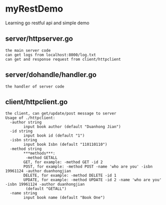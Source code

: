 # myRestDemo
Learning go restful api and simple demo

## server/httpserver.go
    the main server code
    can get logs from localhost:8000/log.txt
    can get and response request from client/httpclient
    
## server/dohandle/handler.go
    the handler of server code
    
## client/httpclient.go
    the client, can get/update/post message to server
    Usage of ./httpclient:
      -author string
            input book author (default "Duanhong Jian")
      -id string
            input book id (default "1")
      -isbn string
            input book Isbn (default "110110110")
      -method string
            ***methods***:
             -method GETALL
            GET, for example: -method GET -id 2
            POST, for example: -method POST -name 'who are you' -isbn 19961124 -author duanhongjian 
            DELETE, for example: -method DELETE -id 1
            UPDATE, for example: -method UPDATE -id 2 -name 'who are you' -isbn 19961124 -author duanhongjian 
             (default "GETALL")
      -name string
            input book name (default "Book One")
